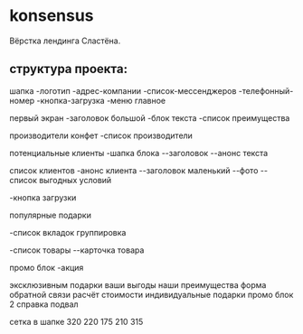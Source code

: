 # konsensus

Вёрстка лендинга Сластёна.

## структура проекта:

шапка
-логотип
-адрес-компании
-список-мессенджеров
-телефонный-номер
-кнопка-загрузка
-меню главное

первый экран
-заголовок большой
-блок текста
-список преимущества

производители конфет
-список производители

потенциальные клиенты
-шапка блока
--заголовок
--анонс текста

список клиентов
-анонс клиента
--заголовок маленький
--фото
--список выгодных условий


-кнопка загрузки

популярные подарки

-список вкладок группировка


-список товары
--карточка товара

промо блок
-акция


эксклюзивным подарки
ваши выгоды
наши преимущества
форма обратной связи
расчёт стоимости
индивидуальные подарки
промо блок 2
справка
подвал


сетка в шапке
320 220 175 210 315

